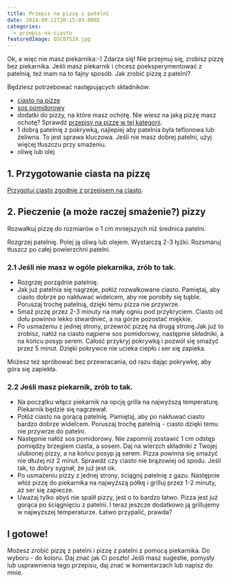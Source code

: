 ```yaml
---
title: Przepis na pizzę z patelni
date: 2014-09-11T20:15:03.000Z
categories: 
  - przepis-na-ciasto
featuredImage: DSC07529.jpg
---
```


Ok, a więc nie masz piekarnika:-) Zdarza się! Nie przejmuj się, zrobisz pizzę bez piekarnika. Jeśli masz piekarnik i chcesz poeksperymentować z patelnią, też mam na to fajny sposób. Jak zrobić pizzę z patelni?

Będziesz potrzebować następujących składników:

- <a title="Przepis na ciasto na pizzę" href="/przepis-na-ciasto-na-pizze/">ciasto na pizzę</a>
- <a title="Sos pomidorowy" href="/sos-pomidorowy/">sos pomidorowy</a>
- dodatki do pizzy, na które masz ochotę. Nie wiesz na jaką pizzę masz ochotę? Sprawdź <a title="Przepisy na pizzę" href="/przepisy-na-pizze/">przepisy na pizzę w tej kategorii</a>.
- 1 dobrą patelnię z pokrywką, najlepiej aby patelnia była teflonowa lub żeliwna. To jest sprawa kluczowa. Jeśli nie masz dobrej patelni, użyj więcej tłuszczu przy smażeniu.
- oliwę lub olej

## 1\. Przygotowanie ciasta na pizzę

<a title="Przepis na ciasto na pizzę" href="/przepis-na-ciasto-na-pizze/">Przygotuj ciasto zgodnie z przepisem na ciasto</a>.

## 2\. Pieczenie (a może raczej smażenie?) pizzy

Rozwałkuj pizzę do rozmiarów o 1 cm mniejszych niż średnica patelni.

Rozgrzej patelnię. Polej ją oliwą lub olejem. Wystarczą 2-3 łyżki. Rozsmaruj tłuszcz po całej powierzchni patelni.

### 2.1 Jeśli nie masz w ogóle piekarnika, zrób to tak.

- Rozgrzej porządnie patelnię.
- Jak już patelnia się nagrzeje, połóż rozwałkowane ciasto. Pamiętaj, aby ciasto dobrze po nakłuwać widelcem, aby nie porobiły się bąble. Poruszaj trochę patelnią, dzięki temu pizza nie przywrze.
- Smaż pizzę przez 2-3 minuty na mały ogniu pod przykryciem. Ciasto od dołu powinno lekko stwardnieć, a na górze pozostać miękkie.
- Po usmażeniu z jednej strony, przewróć pizzę na drugą stronę.Jak już to zrobisz, nałóż na ciasto najpierw sos pomidorowy, następnie składniki, a na końcu posyp serem. Całość przykryj pokrywką i pozwól się smażyć przez 5 minut. Dzięki pokrywce nie ucieka ciepło i ser się zapieka.

Możesz też spróbować bez przewracania, od razu dając pokrywkę, aby góra się zapiekła.

### 2.2 Jeśli masz piekarnik, zrób to tak.

- Na początku włącz piekarnik na opcję grilla na najwyższą temperaturę. Piekarnik będzie się nagrzewał.
- Połóż ciasto na gorącą patelnię. Pamiętaj, aby po nakłuwać ciasto bardzo dobrze widelcem. Poruszaj trochę patelnią - ciasto dzięki temu nie przywrze do patelni.
- Następnie nałóż sos pomidorowy. Nie zapomnij zostawić 1 cm odstęp pomiędzy brzegiem ciasta, a sosem. Daj na wierzch składniki z Twojej ulubionej pizzy, a na końcu posyp ją serem. Pizza powinna się smażyć nie dłużej niż 2 minut. Sprawdź czy ciasto nie brązowiej od spodu. Jeśli tak, to dobry sygnał, że już jest ok.
- Po usmażeniu pizzy z jednej strony, ściągnij patelnię z gazu. Następnie włóż pizzę do piekarnika na najwyższą półkę i grilluj przez 1-2 minuty, aż ser się zapiecze.
- Uważaj tylko abyś nie spalił pizzy, jest o to bardzo łatwo. Pizza jest już gorąca po ściągnięciu z patelni. I teraz jeszcze dodatkowo ją grillujemy w najwyższej temperaturze. Łatwo przypalić, prawda?

## I gotowe!

Możesz zrobić pizzę z patelni i pizzę z patelni z pomocą piekarnika. Do wyboru - do koloru. Daj znać jak Ci poszło! Jeśli masz sugestie, pomysły lub usprawnienia tego przepisu, daj znać w komentarzach lub napisz do mnie.
